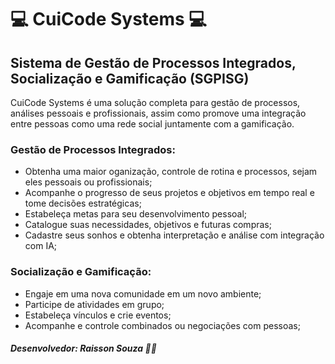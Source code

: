 # 💻 CuiCode Systems 💻

## Sistema de Gestão de Processos Integrados, Socialização e Gamificação (SGPISG)

CuiCode Systems é uma solução completa para gestão de processos, análises pessoais e profissionais, assim como promove uma integração entre pessoas como uma rede social juntamente com a gamificação.

### Gestão de Processos Integrados:

- Obtenha uma maior oganização, controle de rotina e processos, sejam eles pessoais ou profissionais;
- Acompanhe o progresso de seus projetos e objetivos em tempo real e tome decisões estratégicas;
- Estabeleça metas para seu desenvolvimento pessoal;
- Catalogue suas necessidades, objetivos e futuras compras;
- Cadastre seus sonhos e obtenha interpretação e análise com integração com IA;

### Socialização e Gamificação:

- Engaje em uma nova comunidade em um novo ambiente;
- Participe de atividades em grupo;
- Estabeleça vínculos e crie eventos;
- Acompanhe e controle combinados ou negociações com pessoas;

##### Desenvolvedor: *Raisson Souza* 👨‍💻